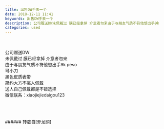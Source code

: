 ```yaml
---
title: 出售DW手表一个
date: 2018-12-11 11:41
keywords: 出售DW手表一个
description: 公司赠送DW未佩戴过 膜已经拿掉 介意者勿来由于与朋友气质不符他想出手9k peso可小刀黑色皮质表带简约大方不挑人佩戴送人自己佩戴都是不错选择微信联系：xiaojiejiedaigou123
categories: used
---
```

<td class="t_f" id="postmessage_2447086">

<br/>
<br/>
公司赠送DW<br/>
未佩戴过 膜已经拿掉 介意者勿来<br/>
由于与朋友气质不符他想出手9k peso<br/>
可小刀<br/>
黑色皮质表带<br/>
简约大方不挑人佩戴<br/>
送人自己佩戴都是不错选择<br/>
微信联系：xiaojiejiedaigou123<br/>
<br/>
<img alt="" border="0" class="zoom" data-cf-modified-0dd9dab4030e9486fb98999e-="" file="http://www.flw.ph/data/appbyme/upload/image/201812/11/53fDUy2sFO7V.jpg" id="aimg_EeHpS" lazyloadthumb="1" onclick="" onmouseover="" src="http://www.flw.ph/data/appbyme/upload/image/201812/11/53fDUy2sFO7V.jpg"/><br/>
<br/>
<img alt="" border="0" class="zoom" data-cf-modified-0dd9dab4030e9486fb98999e-="" file="http://www.flw.ph/data/appbyme/upload/image/201812/11/yW06hmSf8vJe.jpg" id="aimg_BIC8p" lazyloadthumb="1" onclick="" onmouseover="" src="http://www.flw.ph/data/appbyme/upload/image/201812/11/yW06hmSf8vJe.jpg"/><br/>
<br/>
<img alt="" border="0" class="zoom" data-cf-modified-0dd9dab4030e9486fb98999e-="" file="http://www.flw.ph/data/appbyme/upload/image/201812/11/BezinBU9igwV.jpg" id="aimg_WZbsV" lazyloadthumb="1" onclick="" onmouseover="" src="http://www.flw.ph/data/appbyme/upload/image/201812/11/BezinBU9igwV.jpg"/><br/>
<br/>
</td>
###### 转载自[菲龙网]